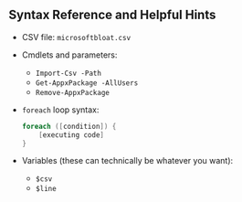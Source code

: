 ## Syntax Reference and Helpful Hints

-  CSV file: `microsoftbloat.csv`

- Cmdlets and parameters:

    - `Import-Csv -Path`
    - `Get-AppxPackage -AllUsers`
    - `Remove-AppxPackage`

- `foreach` loop syntax:

    ```PowerShell
    foreach ([condition]) {
        [executing code]
    }
    ```

- Variables (these can technically be whatever you want):

   -  `$csv`
   - `$line`
